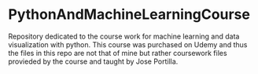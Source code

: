 # PythonAndMachineLearningCourse
 Repository dedicated to the course work for machine learning and data visualization with python. This course was purchased on Udemy and thus the files in this repo are not that of mine but rather coursework files provieded by the course and taught by Jose Portilla.
